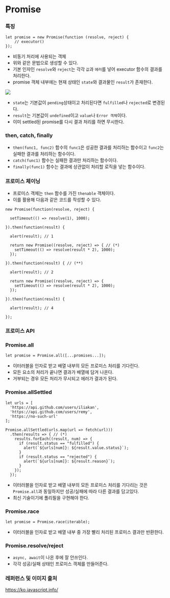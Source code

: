 # Promise

### 특징

```//
let promise = new Promise(function (resolve, reject) {
    // executor()
});
```

- 비동기 처리에 사용되는 객체
- 위와 같은 문법으로 생성할 수 있다.
- 기본 인자인 `resolve`와 `reject`는 각각 `값`과 `에러`를 넣어 executor 함수의 결과를 처리한다.
- promise 객체 내부에는 현재 상태인 `state`와 결과물인 `result`가 존재한다.

![](https://i.imgur.com/0HIGaWU.png)

- `state`는 기본값이 `pending`상태이고 처리된다면 `fulfilled`나 `rejected`로 변경된다.
- `result`는 기본값이 `undefined`이고 `value`나 `Error 객체`이다.
- 이미 settled된 promise를 다시 결과 처리를 하면 무시한다.

### then, catch, finally

- `then(func1, func2)` 함수의 `func1`은 성공한 결과를 처리하는 함수이고 `func2`는 실패한 결과를 처리하는 함수이다.
- `catch(func1)` 함수는 실패한 결과만 처리하는 함수이다.
- `finally(func1)` 함수는 결과에 상관없이 처리할 로직을 넣는 함수이다.

### 프로미스 체이닝

- 프로미스 객체는 `then` 함수를 가진 `thenable` 객체이다.
- 이를 활용해 다음과 같은 코드를 작성할 수 있다.

```//
new Promise(function(resolve, reject) {

  setTimeout(() => resolve(1), 1000);

}).then(function(result) {

  alert(result); // 1

  return new Promise((resolve, reject) => { // (*)
    setTimeout(() => resolve(result * 2), 1000);
  });

}).then(function(result) { // (**)

  alert(result); // 2

  return new Promise((resolve, reject) => {
    setTimeout(() => resolve(result * 2), 1000);
  });

}).then(function(result) {

  alert(result); // 4

});
```

### 프로미스 API

### Promise.all

```//
let promise = Promise.all([...promises...]);
```

- 이터러블을 인자로 받고 배열 내부의 모든 프로미스 처리를 기다린다.
- 모든 요소의 처리가 끝나면 결과가 배열에 담겨 나온다.
- 거부되는 경우 모든 처리가 무시되고 에러가 결과가 된다.

### Promise.allSettled

```//
let urls = [
  'https://api.github.com/users/iliakan',
  'https://api.github.com/users/remy',
  'https://no-such-url'
];

Promise.allSettled(urls.map(url => fetch(url)))
  .then(results => { // (*)
    results.forEach((result, num) => {
      if (result.status == "fulfilled") {
        alert(`${urls[num]}: ${result.value.status}`);
      }
      if (result.status == "rejected") {
        alert(`${urls[num]}: ${result.reason}`);
      }
    });
  });
```

- 이터러블을 인자로 받고 배열 내부의 모든 프로미스 처리를 기다리는 것은 `Promise.all`과 동일하지만 성공/실패에 따라 다른 결과를 담고있다.
- 최신 기술이기에 폴리필을 구현해야 한다.

### Promise.race

```//
let promise = Promise.race(iterable);
```

- 이터러블을 인자로 받고 배열 내부 중 가장 빨리 처리된 프로미스 결과만 반환한다.

### Promise.resolve/reject

- `async, await`이 나온 후에 잘 안쓰인다.
- 각각 성공/실패 상태인 프로미스 객체를 만들어준다.

### 레퍼런스 및 이미지 출처

https://ko.javascript.info/
